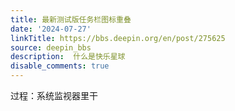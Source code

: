 ```yaml
---
title: 最新测试版任务栏图标重叠
date: '2024-07-27'
linkTitle: https://bbs.deepin.org/en/post/275625
source: deepin_bbs
description:  什么是快乐星球 
disable_comments: true
---
```

过程：系统监视器里干
